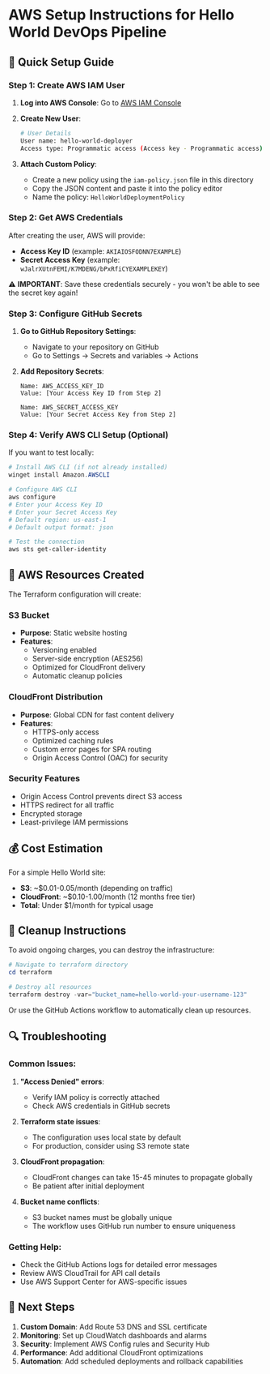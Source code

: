 # AWS Setup Instructions for Hello World DevOps Pipeline

## 🚀 Quick Setup Guide

### Step 1: Create AWS IAM User

1. **Log into AWS Console**: Go to [AWS IAM Console](https://console.aws.amazon.com/iam/)

2. **Create New User**:
   ```bash
   # User Details
   User name: hello-world-deployer
   Access type: Programmatic access (Access key - Programmatic access)
   ```

3. **Attach Custom Policy**:
   - Create a new policy using the `iam-policy.json` file in this directory
   - Copy the JSON content and paste it into the policy editor
   - Name the policy: `HelloWorldDeploymentPolicy`

### Step 2: Get AWS Credentials

After creating the user, AWS will provide:
- **Access Key ID** (example: `AKIAIOSFODNN7EXAMPLE`)
- **Secret Access Key** (example: `wJalrXUtnFEMI/K7MDENG/bPxRfiCYEXAMPLEKEY`)

⚠️ **IMPORTANT**: Save these credentials securely - you won't be able to see the secret key again!

### Step 3: Configure GitHub Secrets

1. **Go to GitHub Repository Settings**:
   - Navigate to your repository on GitHub
   - Go to Settings → Secrets and variables → Actions

2. **Add Repository Secrets**:
   ```
   Name: AWS_ACCESS_KEY_ID
   Value: [Your Access Key ID from Step 2]
   
   Name: AWS_SECRET_ACCESS_KEY  
   Value: [Your Secret Access Key from Step 2]
   ```

### Step 4: Verify AWS CLI Setup (Optional)

If you want to test locally:

```powershell
# Install AWS CLI (if not already installed)
winget install Amazon.AWSCLI

# Configure AWS CLI
aws configure
# Enter your Access Key ID
# Enter your Secret Access Key  
# Default region: us-east-1
# Default output format: json

# Test the connection
aws sts get-caller-identity
```

## 🔧 AWS Resources Created

The Terraform configuration will create:

### S3 Bucket
- **Purpose**: Static website hosting
- **Features**: 
  - Versioning enabled
  - Server-side encryption (AES256)
  - Optimized for CloudFront delivery
  - Automatic cleanup policies

### CloudFront Distribution
- **Purpose**: Global CDN for fast content delivery
- **Features**:
  - HTTPS-only access
  - Optimized caching rules
  - Custom error pages for SPA routing
  - Origin Access Control (OAC) for security

### Security Features
- Origin Access Control prevents direct S3 access
- HTTPS redirect for all traffic
- Encrypted storage
- Least-privilege IAM permissions

## 💰 Cost Estimation

For a simple Hello World site:
- **S3**: ~$0.01-0.05/month (depending on traffic)
- **CloudFront**: ~$0.10-1.00/month (12 months free tier)
- **Total**: Under $1/month for typical usage

## 🧹 Cleanup Instructions

To avoid ongoing charges, you can destroy the infrastructure:

```powershell
# Navigate to terraform directory
cd terraform

# Destroy all resources
terraform destroy -var="bucket_name=hello-world-your-username-123"
```

Or use the GitHub Actions workflow to automatically clean up resources.

## 🔍 Troubleshooting

### Common Issues:

1. **"Access Denied" errors**:
   - Verify IAM policy is correctly attached
   - Check AWS credentials in GitHub secrets

2. **Terraform state issues**:
   - The configuration uses local state by default
   - For production, consider using S3 remote state

3. **CloudFront propagation**:
   - CloudFront changes can take 15-45 minutes to propagate globally
   - Be patient after initial deployment

4. **Bucket name conflicts**:
   - S3 bucket names must be globally unique
   - The workflow uses GitHub run number to ensure uniqueness

### Getting Help:

- Check the GitHub Actions logs for detailed error messages
- Review AWS CloudTrail for API call details
- Use AWS Support Center for AWS-specific issues

## 🎯 Next Steps

1. **Custom Domain**: Add Route 53 DNS and SSL certificate
2. **Monitoring**: Set up CloudWatch dashboards and alarms
3. **Security**: Implement AWS Config rules and Security Hub
4. **Performance**: Add additional CloudFront optimizations
5. **Automation**: Add scheduled deployments and rollback capabilities